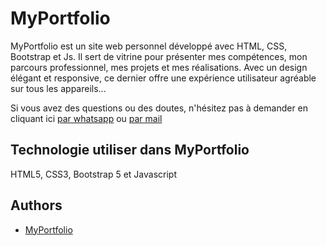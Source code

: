 # MyPortfolio
MyPortfolio est un site web personnel développé avec HTML, CSS, Bootstrap et Js. Il sert de vitrine pour présenter mes compétences, mon parcours professionnel, mes projets et mes réalisations. Avec un design élégant et responsive, ce dernier  offre une expérience utilisateur agréable sur tous les appareils...

Si vous avez des questions ou des doutes, n'hésitez pas à demander en cliquant ici [par whatsapp](https://wa.me/91112763) ou 
[par mail](mailto:abdoulrachard@gmail.com)


## Technologie  utiliser dans MyPortfolio

 HTML5, CSS3, Bootstrap 5 et Javascript


## Authors

- [MyPortfolio](https://github.com/Abdoulrachard/MyPortfolio)


